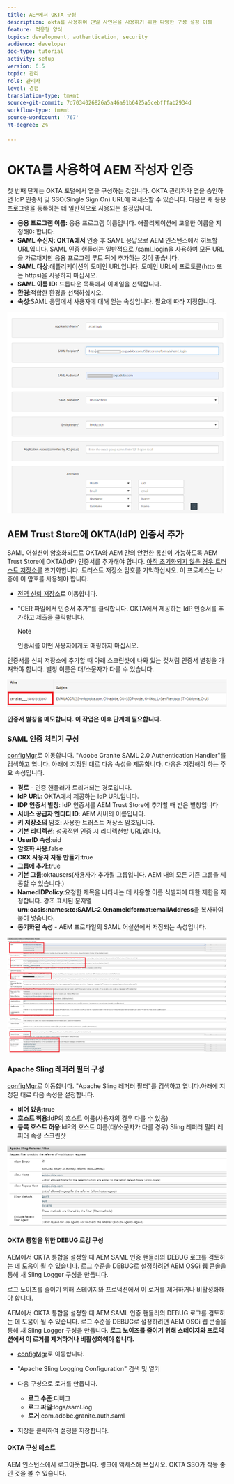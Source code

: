 ```yaml
---
title: AEM에서 OKTA 구성
description: okta를 사용하여 단일 사인온을 사용하기 위한 다양한 구성 설정 이해
feature: 적응형 양식
topics: development, authentication, security
audience: developer
doc-type: tutorial
activity: setup
version: 6.5
topic: 관리
role: 관리자
level: 경험
translation-type: tm+mt
source-git-commit: 7d7034026826a5a46a91b6425a5cebfffab2934d
workflow-type: tm+mt
source-wordcount: '767'
ht-degree: 2%

---
```



# OKTA를 사용하여 AEM 작성자 인증

첫 번째 단계는 OKTA 포털에서 앱을 구성하는 것입니다. OKTA 관리자가 앱을 승인하면 IdP 인증서 및 SSO(Single Sign On) URL에 액세스할 수 있습니다. 다음은 새 응용 프로그램을 등록하는 데 일반적으로 사용되는 설정입니다.

* **응용 프로그램 이름:** 응용 프로그램 이름입니다. 애플리케이션에 고유한 이름을 지정해야 합니다.
* **SAML 수신자: OKTA에서** 인증 후 SAML 응답으로 AEM 인스턴스에서 히트할 URL입니다. SAML 인증 핸들러는 일반적으로 /saml_login을 사용하여 모든 URL을 가로채지만 응용 프로그램 루트 뒤에 추가하는 것이 좋습니다.
* **SAML 대상**:애플리케이션의 도메인 URL입니다. 도메인 URL에 프로토콜(http 또는 https)을 사용하지 마십시오.
* **SAML 이름 ID:** 드롭다운 목록에서 이메일을 선택합니다.
* **환경**:적합한 환경을 선택하십시오.
* **속성**:SAML 응답에서 사용자에 대해 얻는 속성입니다. 필요에 따라 지정합니다.


![okta 응용 프로그램](assets/okta-app-settings-blurred.PNG)


## AEM Trust Store에 OKTA(IdP) 인증서 추가

SAML 어설션이 암호화되므로 OKTA와 AEM 간의 안전한 통신이 가능하도록 AEM Trust Store에 OKTA(IdP) 인증서를 추가해야 합니다.
[아직 초기화되지 않은 경우 트러스트 저장소를](http://localhost:4502/libs/granite/security/content/truststore.html) 초기화합니다.
트러스트 저장소 암호를 기억하십시오. 이 프로세스는 나중에 이 암호를 사용해야 합니다.

* [전역 신뢰 저장소](http://localhost:4502/libs/granite/security/content/truststore.html)로 이동합니다.
* &quot;CER 파일에서 인증서 추가&quot;를 클릭합니다. OKTA에서 제공하는 IdP 인증서를 추가하고 제출을 클릭합니다.

   >[!NOTE]
   >
   >인증서를 어떤 사용자에게도 매핑하지 마십시오.

인증서를 신뢰 저장소에 추가할 때 아래 스크린샷에 나와 있는 것처럼 인증서 별칭을 가져와야 합니다. 별칭 이름은 대/소문자가 다를 수 있습니다.

![인증서 별칭](assets/cert-alias.PNG)

**인증서 별칭을 메모합니다. 이 작업은 이후 단계에 필요합니다.**

### SAML 인증 처리기 구성

[configMgr](http://localhost:4502/system/console/configMgr)로 이동합니다.
&quot;Adobe Granite SAML 2.0 Authentication Handler&quot;를 검색하고 엽니다.
아래에 지정된 대로 다음 속성을 제공합니다.
다음은 지정해야 하는 주요 속성입니다.

* **경로**  - 인증 핸들러가 트리거되는 경로입니다.
* **IdP URL**: OKTA에서 제공하는 IdP URL입니다.
* **IDP 인증서 별칭**: IdP 인증서를 AEM Trust Store에 추가할 때 받은 별칭입니다
* **서비스 공급자 엔티티 ID**: AEM 서버의 이름입니다.
* **키 저장소의** 암호: 사용한 트러스트 저장소 암호입니다.
* **기본 리디렉션**: 성공적인 인증 시 리디렉션할 URL입니다.
* **UserID 속성**:uid
* **암호화 사용**:false
* **CRX 사용자 자동 만들기**:true
* **그룹에 추가**:true
* **기본 그룹**:oktausers(사용자가 추가될 그룹입니다. AEM 내의 모든 기존 그룹을 제공할 수 있습니다.)
* **NamedIDPolicy**:요청한 제목을 나타내는 데 사용할 이름 식별자에 대한 제한을 지정합니다. 강조 표시된 문자열 **urn:oasis:names:tc:SAML:2.0:nameidformat:emailAddress**&#x200B;을 복사하여 붙여 넣습니다.
* **동기화된 속성**  - AEM 프로파일의 SAML 어설션에서 저장되는 속성입니다.

![saml-authentication-handler](assets/saml-authentication-settings-blurred.PNG)

### Apache Sling 레퍼러 필터 구성

[configMgr](http://localhost:4502/system/console/configMgr)로 이동합니다.
&quot;Apache Sling 레퍼러 필터&quot;를 검색하고 엽니다.아래에 지정된 대로 다음 속성을 설정합니다.

* **비어 있음**:true
* **호스트 허용**:IdP의 호스트 이름(사용자의 경우 다를 수 있음)
* **등록 호스트 허용**:IdP의 호스트 이름(대/소문자가 다를 경우) Sling 레퍼러 필터 레퍼러 속성 스크린샷

![referrer-filter](assets/sling-referrer-filter.PNG)

#### OKTA 통합을 위한 DEBUG 로깅 구성

AEM에서 OKTA 통합을 설정할 때 AEM SAML 인증 핸들러의 DEBUG 로그를 검토하는 데 도움이 될 수 있습니다. 로그 수준을 DEBUG로 설정하려면 AEM OSGi 웹 콘솔을 통해 새 Sling Logger 구성을 만듭니다.

로그 노이즈를 줄이기 위해 스테이지와 프로덕션에서 이 로거를 제거하거나 비활성화해야 합니다.

AEM에서 OKTA 통합을 설정할 때 AEM SAML 인증 핸들러의 DEBUG 로그를 검토하는 데 도움이 될 수 있습니다. 로그 수준을 DEBUG로 설정하려면 AEM OSGi 웹 콘솔을 통해 새 Sling Logger 구성을 만듭니다.
**로그 노이즈를 줄이기 위해 스테이지와 프로덕션에서 이 로거를 제거하거나 비활성화해야 합니다.**
* [configMgr](http://localhost:4502/system/console/configMgr)로 이동합니다.

* &quot;Apache Sling Logging Configuration&quot; 검색 및 열기
* 다음 구성으로 로거를 만듭니다.
   * **로그 수준**:디버그
   * **로그 파일**:logs/saml.log
   * **로거**:com.adobe.granite.auth.saml
* 저장을 클릭하여 설정을 저장합니다.



#### OKTA 구성 테스트

AEM 인스턴스에서 로그아웃합니다. 링크에 액세스해 보십시오. OKTA SSO가 작동 중인 것을 볼 수 있습니다.
